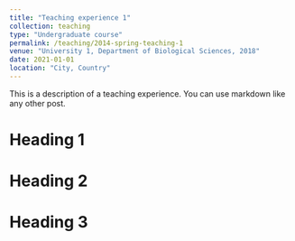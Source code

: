 ```yaml
---
title: "Teaching experience 1"
collection: teaching
type: "Undergraduate course"
permalink: /teaching/2014-spring-teaching-1
venue: "University 1, Department of Biological Sciences, 2018"
date: 2021-01-01
location: "City, Country"
---
```


This is a description of a teaching experience. You can use markdown like any other post.

Heading 1
======

Heading 2
======

Heading 3
======
